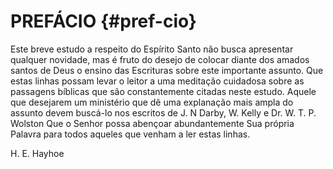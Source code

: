 # PREFÁCIO {#pref-cio}

Este breve estudo a respeito do Espírito Santo não busca apresentar qualquer novidade, mas é fruto do desejo de colocar diante dos amados santos de Deus o ensino das Escrituras sobre este importante assunto. Que estas linhas possam levar o leitor a uma meditação cuidadosa sobre as passagens bíblicas que são constantemente citadas neste estudo. Aquele que desejarem um ministério que dê uma explanação mais ampla do assunto devem buscá-lo nos escritos de J. N Darby, W. Kelly e Dr. W. T. P. Wolston Que o Senhor possa abençoar abundantemente Sua própria Palavra para todos aqueles que venham a ler estas linhas.

H. E. Hayhoe